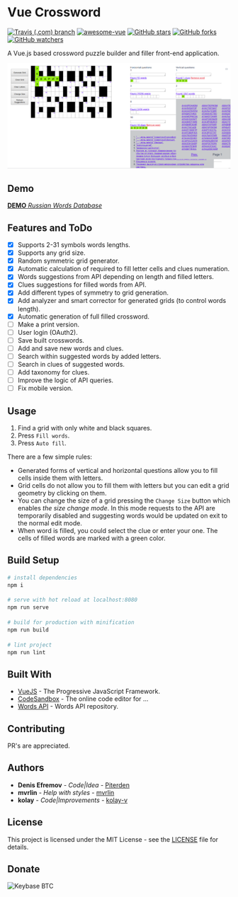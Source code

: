 # Vue Crossword

[![Travis (.com) branch](https://img.shields.io/travis/com/Piterden/vue-crossword/master.svg?style=for-the-badge&logo=travis-ci)](https://travis-ci.com/Piterden/vue-crossword) [![awesome-vue](https://img.shields.io/static/v1.svg?label=Vue.JS&message=AWESOME&logo=vue.js&style=for-the-badge&color=ff69b4)](//github.com/vuejs/awesome-vue) [![GitHub stars](https://img.shields.io/github/stars/Piterden/vue-crossword.svg?style=for-the-badge&logo=github)](https://github.com/Piterden/vue-crossword/stargazers) [![GitHub forks](https://img.shields.io/github/forks/Piterden/vue-crossword.svg?style=for-the-badge&logo=git)](https://github.com/Piterden/vue-crossword/network) [![GitHub watchers](https://img.shields.io/github/watchers/Piterden/vue-crossword.svg?logo=gitter&style=for-the-badge)](https://github.com/Piterden/vue-crossword/watchers)

A Vue.js based crossword puzzle builder and filler front-end application.

![1547090130650](https://raw.githubusercontent.com/Piterden/vue-crossword/master/preview01.png)

## Demo

[**DEMO** _Russian Words Database_](https://piterden.github.io/vue-crossword)

## Features and ToDo

- [x] Supports 2-31 symbols words lengths.
- [x] Supports any grid size.
- [x] Random symmetric grid generator.
- [x] Automatic calculation of required to fill letter cells and clues numeration.
- [x] Words suggestions from API depending on length and filled letters.
- [x] Clues suggestions for filled words from API.
- [x] Add different types of symmetry to grid generation.
- [x] Add analyzer and smart corrector for generated grids (to control words length).
- [X] Automatic generation of full filled crossword.
- [ ] Make a print version.
- [ ] User login (OAuth2).
- [ ] Save built crosswords.
- [ ] Add and save new words and clues.
- [ ] Search within suggested words by added letters.
- [ ] Search in clues of suggested words.
- [ ] Add taxonomy for clues.
- [ ] Improve the logic of API queries.
- [ ] Fix mobile version.

## Usage

1. Find a grid with only white and black squares.
2. Press `Fill words`.
3. Press `Auto fill`.

There are a few simple rules:

- Generated forms of vertical and horizontal questions allow you to fill cells inside them with letters.
- Grid cells do not allow you to fill them with letters but you can edit a grid geometry by clicking on them.
- You can change the size of a grid pressing the `Change Size` button which enables *the size change mode*. In this mode requests to the API are temporarily disabled and suggesting words would be updated on exit to the normal edit mode.
- When word is filled, you could select the clue or enter your one. The cells of filled words are marked with a green color.

## Build Setup

```bash
# install dependencies
npm i

# serve with hot reload at localhost:8080
npm run serve

# build for production with minification
npm run build

# lint project
npm run lint
```

## Built With

- [VueJS](https://vuejs.org/) - The Progressive JavaScript Framework.
- [CodeSandbox](https://codesandbox.io) - The online code editor for ...
- [Words API](https://github.com/Piterden/crosswords-module) - Words API repository.

## Contributing

PR's are appreciated.

## Authors

- **Denis Efremov** - *Code|Idea* - [Piterden](https://github.com/Piterden)
- **mvrlin** - *Help with styles* - [mvrlin](https://github.com/mvrlin)
- **kolay** - *Code|Improvements* - [kolay-v](https://github.com/kolay-v)

## License

This project is licensed under the MIT License - see the [LICENSE](https://github.com/Piterden/vue-crossword/blob/master/LICENSE) file for details.

## Donate

![Keybase BTC](https://img.shields.io/keybase/btc/piterden.svg?style=for-the-badge&logo=bitcoin)

